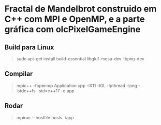 # Fractal de Mandelbrot construido em C++ com MPI e OpenMP, e a parte gráfica com olcPixelGameEngine

## Build para Linux
> sudo apt-get install build-essential libglu1-mesa-dev libpng-dev

## Compilar
> mpic++ -fopenmp  Application.cpp -lX11 -lGL -lpthread -lpng -lstdc++fs -std=c++17 -o app

## Rodar
> mpirun --hostfile hosts ./app
